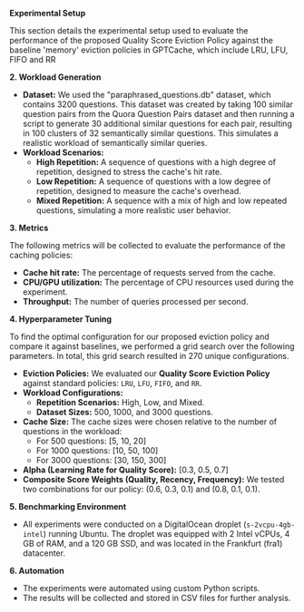 **Experimental Setup**

This section details the experimental setup used to evaluate the performance of the proposed Quality Score Eviction Policy against the baseline 'memory' eviction policies in GPTCache, which include LRU, LFU, FIFO and RR

**2. Workload Generation**

*   **Dataset:** We used the "paraphrased_questions.db" dataset, which contains 3200 questions. This dataset was created by taking 100 similar question pairs from the Quora Question Pairs dataset and then running a script to generate 30 additional similar questions for each pair, resulting in 100 clusters of 32 semantically similar questions. This simulates a realistic workload of semantically similar queries.
*   **Workload Scenarios:**
    *   **High Repetition:** A sequence of questions with a high degree of repetition, designed to stress the cache's hit rate.
    *   **Low Repetition:** A sequence of questions with a low degree of repetition, designed to measure the cache's overhead.
    *   **Mixed Repetition:** A sequence with a mix of high and low repeated questions, simulating a more realistic user behavior.

**3. Metrics**

The following metrics will be collected to evaluate the performance of the caching policies:

*   **Cache hit rate:** The percentage of requests served from the cache.
*   **CPU/GPU utilization:** The percentage of CPU resources used during the experiment.
*   **Throughput:** The number of queries processed per second.

**4. Hyperparameter Tuning**

To find the optimal configuration for our proposed eviction policy and compare it against baselines, we performed a grid search over the following parameters. In total, this grid search resulted in 270 unique configurations.

*   **Eviction Policies:** We evaluated our **Quality Score Eviction Policy** against standard policies: `LRU`, `LFU`, `FIFO`, and `RR`.
*   **Workload Configurations:**
    *   **Repetition Scenarios:** High, Low, and Mixed.
    *   **Dataset Sizes:** 500, 1000, and 3000 questions.
*   **Cache Size:** The cache sizes were chosen relative to the number of questions in the workload:
    *   For 500 questions: [5, 10, 20]
    *   For 1000 questions: [10, 50, 100]
    *   For 3000 questions: [30, 150, 300]
*   **Alpha (Learning Rate for Quality Score):** [0.3, 0.5, 0.7]
*   **Composite Score Weights (Quality, Recency, Frequency):** We tested two combinations for our policy: (0.6, 0.3, 0.1) and (0.8, 0.1, 0.1).

**5. Benchmarking Environment**

*   All experiments were conducted on a DigitalOcean droplet (`s-2vcpu-4gb-intel`) running Ubuntu. The droplet was equipped with 2 Intel vCPUs, 4 GB of RAM, and a 120 GB SSD, and was located in the Frankfurt (fra1) datacenter.


**6. Automation**

*   The experiments were automated using custom Python scripts.
*   The results will be collected and stored in CSV files for further analysis.
